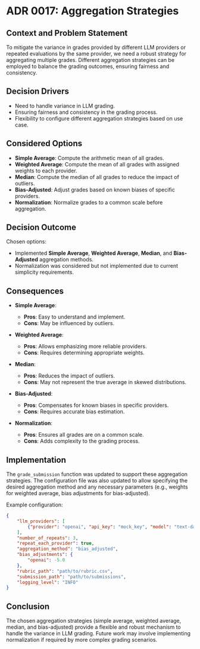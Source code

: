 # ADR 0017: Aggregation Strategies

## Context and Problem Statement

To mitigate the variance in grades provided by different LLM providers or repeated evaluations by the same provider, we need a robust strategy for aggregating multiple grades. Different aggregation strategies can be employed to balance the grading outcomes, ensuring fairness and consistency.

## Decision Drivers

- Need to handle variance in LLM grading.
- Ensuring fairness and consistency in the grading process.
- Flexibility to configure different aggregation strategies based on use case.

## Considered Options

- **Simple Average**: Compute the arithmetic mean of all grades.
- **Weighted Average**: Compute the mean of all grades with assigned weights to each provider.
- **Median**: Compute the median of all grades to reduce the impact of outliers.
- **Bias-Adjusted**: Adjust grades based on known biases of specific providers.
- **Normalization**: Normalize grades to a common scale before aggregation.

## Decision Outcome

Chosen options:
- Implemented **Simple Average**, **Weighted Average**, **Median**, and **Bias-Adjusted** aggregation methods. 
- Normalization was considered but not implemented due to current simplicity requirements.

## Consequences

- **Simple Average**:
  - **Pros**: Easy to understand and implement.
  - **Cons**: May be influenced by outliers.

- **Weighted Average**:
  - **Pros**: Allows emphasizing more reliable providers.
  - **Cons**: Requires determining appropriate weights.

- **Median**:
  - **Pros**: Reduces the impact of outliers.
  - **Cons**: May not represent the true average in skewed distributions.

- **Bias-Adjusted**:
  - **Pros**: Compensates for known biases in specific providers.
  - **Cons**: Requires accurate bias estimation.

- **Normalization**:
  - **Pros**: Ensures all grades are on a common scale.
  - **Cons**: Adds complexity to the grading process.

## Implementation

The `grade_submission` function was updated to support these aggregation strategies. The configuration file was also updated to allow specifying the desired aggregation method and any necessary parameters (e.g., weights for weighted average, bias adjustments for bias-adjusted).

Example configuration:
```json
{
    "llm_providers": [
        {"provider": "openai", "api_key": "mock_key", "model": "text-davinci-003"}
    ],
    "number_of_repeats": 3,
    "repeat_each_provider": true,
    "aggregation_method": "bias_adjusted",
    "bias_adjustments": {
        "openai": -5.0
    },
    "rubric_path": "path/to/rubric.csv",
    "submission_path": "path/to/submissions",
    "logging_level": "INFO"
}
```

## Conclusion

The chosen aggregation strategies (simple average, weighted average, median, and bias-adjusted) provide a flexible and robust mechanism to handle the variance in LLM grading. Future work may involve implementing normalization if required by more complex grading scenarios.
